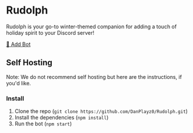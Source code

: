 # Rudolph

Rudolph is your go-to winter-themed companion for adding a touch of holiday spirit to your Discord server!

[🔗 Add Bot](https://discord.com/api/oauth2/authorize?client_id=1171614938276581427&permissions=379904&scope=bot%20applications.commands)

## Self Hosting

Note: We do not recommend self hosting but here are the instructions, if you'd like.

### Install

1. Clone the repo (`git clone https://github.com/DanPlayz0/Rudolph.git`)
2. Install the dependencies (`npm install`)
3. Run the bot (`npm start`)